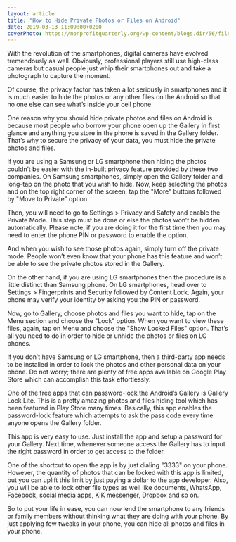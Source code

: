 ```yaml
---
layout: article
title: "How to Hide Private Photos or Files on Android"
date: 2019-03-13 11:09:00+0200
coverPhoto: https://nonprofitquarterly.org/wp-content/blogs.dir/56/files/2016/04/Private-771x484.jpg
---
```


With the revolution of the smartphones, digital cameras have evolved tremendously as well. Obviously, professional players still use high-class cameras but casual people just whip their smartphones out and take a photograph to capture the moment.

Of course, the privacy factor has taken a lot seriously in smartphones and it is much easier to hide the photos or any other files on the Android so that no one else can see what’s inside your cell phone. 

One reason why you should hide private photos and files on Android is because most people who borrow your phone open up the Gallery in first glance and anything you store in the phone is saved in the Gallery folder. That’s why to secure the privacy of your data, you must hide the private photos and files.

If you are using a Samsung or LG smartphone then hiding the photos couldn’t be easier with the in-built privacy feature provided by these two companies.
On Samsung smartphones, simply open the Gallery folder and long-tap on the photo that you wish to hide.
Now, keep selecting the photos and on the top right corner of the screen, tap the "More" buttons followed by "Move to Private" option. 

Then, you will need to go to Settings > Privacy and Safety and enable the Private Mode. This step must be done or else the photos won’t be hidden automatically. Please note, if you are doing it for the first time then you may need to enter the phone PIN or password to enable the option.

And when you wish to see those photos again, simply turn off the private mode. People won’t even know that your phone has this feature and won’t be able to see the private photos stored in the Gallery.

On the other hand, if you are using LG smartphones then the procedure is a little distinct than Samsung phone. On LG smartphones, head over to Settings > Fingerprints and Security followed by Content Lock. Again, your phone may verify your identity by asking you the PIN or password.

Now, go to Gallery, choose photos and files you want to hide, tap on the Menu section and choose the "Lock" option. When you want to view these files, again, tap on Menu and choose the "Show Locked Files" option. That’s all you need to do in order to hide or unhide the photos or files on LG phones.

If you don’t have Samsung or LG smartphone, then a third-party app needs to be installed in order to lock the photos and other personal data on your phone. 
Do not worry; there are plenty of free apps available on Google Play Store which can accomplish this task effortlessly.

One of the free apps that can password-lock the Android’s Gallery is Gallery Lock Lite. This is a pretty amazing photos and files hiding tool which has been featured in Play Store many times. Basically, this app enables the password-lock feature which attempts to ask the pass code every time anyone opens the Gallery folder. 

This app is very easy to use. Just install the app and setup a password for your Gallery. Next time, whenever someone access the Gallery has to input the right password in order to get access to the folder.

One of the shortcut to open the app is by just dialing "3333" on your phone. However, the quantity of photos that can be locked with this app is limited, but you can uplift this limit by just paying a dollar to the app developer. Also, you will be able to lock other file types as well like documents, WhatsApp, Facebook, social media apps, KiK messenger, Dropbox and so on.

So to put your life in ease, you can now lend the smartphone to any friends or family members without thinking what they are doing with your phone. By just applying few tweaks in your phone, you can hide all photos and files in your phone.
